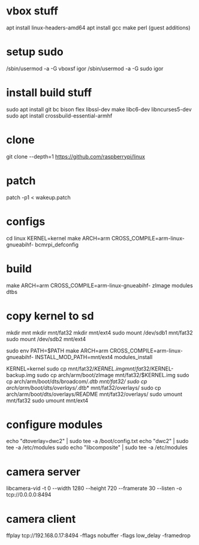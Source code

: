 # vbox stuff
apt install linux-headers-amd64
apt install gcc make perl
(guest additions)

# setup sudo
/sbin/usermod -a -G vboxsf igor
/sbin/usermod -a -G sudo igor

# install build stuff
sudo apt install git bc bison flex libssl-dev make libc6-dev libncurses5-dev
sudo apt install crossbuild-essential-armhf

# clone
git clone --depth=1 https://github.com/raspberrypi/linux

# patch
patch -p1 < wakeup.patch

# configs
cd linux
KERNEL=kernel
make ARCH=arm CROSS_COMPILE=arm-linux-gnueabihf- bcmrpi_defconfig

# build
make ARCH=arm CROSS_COMPILE=arm-linux-gnueabihf- zImage modules dtbs

# copy kernel to sd
mkdir mnt
mkdir mnt/fat32
mkdir mnt/ext4
sudo mount /dev/sdb1 mnt/fat32
sudo mount /dev/sdb2 mnt/ext4

sudo env PATH=$PATH make ARCH=arm CROSS_COMPILE=arm-linux-gnueabihf- INSTALL_MOD_PATH=mnt/ext4 modules_install

KERNEL=kernel
sudo cp mnt/fat32/$KERNEL.img mnt/fat32/$KERNEL-backup.img
sudo cp arch/arm/boot/zImage mnt/fat32/$KERNEL.img
sudo cp arch/arm/boot/dts/broadcom/*.dtb mnt/fat32/
sudo cp arch/arm/boot/dts/overlays/*.dtb* mnt/fat32/overlays/
sudo cp arch/arm/boot/dts/overlays/README mnt/fat32/overlays/
sudo umount mnt/fat32
sudo umount mnt/ext4

# configure modules
echo "dtoverlay=dwc2" | sudo tee -a /boot/config.txt
echo "dwc2" | sudo tee -a /etc/modules
sudo echo "libcomposite" | sudo tee -a /etc/modules

# camera server
libcamera-vid -t 0 --width 1280 --height 720 --framerate 30 --listen -o tcp://0.0.0.0:8494

# camera client
ffplay tcp://192.168.0.17:8494 -fflags nobuffer -flags low_delay -framedrop